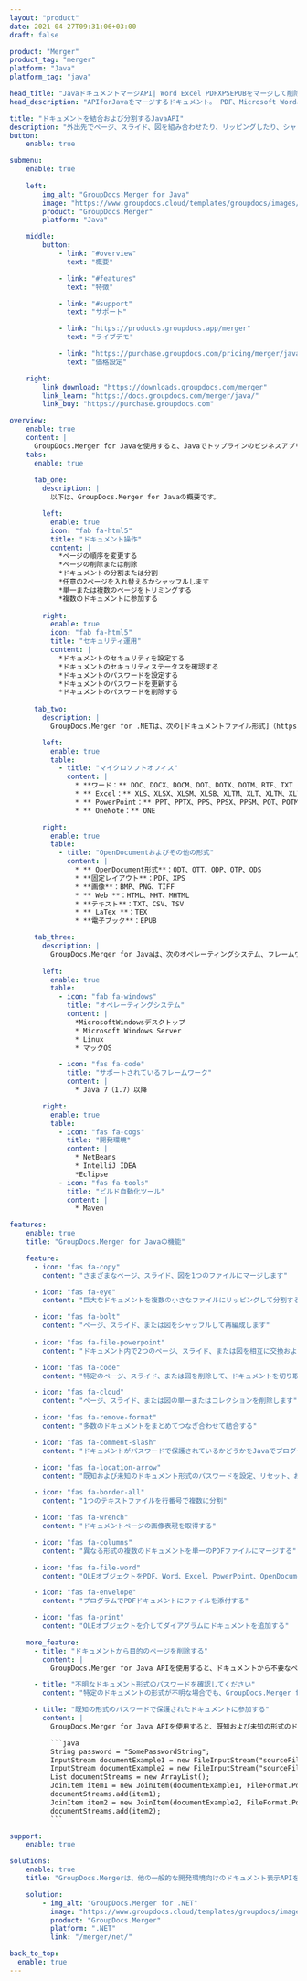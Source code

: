 ```yaml
---
layout: "product"
date: 2021-04-27T09:31:06+03:00
draft: false

product: "Merger"
product_tag: "merger"
platform: "Java"
platform_tag: "java"

head_title: "JavaドキュメントマージAPI| Word Excel PDFXPSEPUBをマージして削除する"
head_description: "APIforJavaをマージするドキュメント。 PDF、Microsoft Word、Excel、プレゼンテーション、Visio、XPS、EPUB形式のページをマージ、分割、交換、並べ替え、削除します."

title: "ドキュメントを結合および分割するJavaAPI"
description: "外出先でページ、スライド、図を組み合わせたり、リッピングしたり、シャッフルしたり、切り取ったり、削除したりできる高性能アプリを開発する."
button:
    enable: true

submenu:
    enable: true
    
    left:
        img_alt: "GroupDocs.Merger for Java"
        image: "https://www.groupdocs.cloud/templates/groupdocs/images/product-logos/groupdocs-merger-java.png"
        product: "GroupDocs.Merger"
        platform: "Java"

    middle:
        button:
            - link: "#overview"
              text: "概要"

            - link: "#features"
              text: "特徴"

            - link: "#support"
              text: "サポート"

            - link: "https://products.groupdocs.app/merger"
              text: "ライブデモ"

            - link: "https://purchase.groupdocs.com/pricing/merger/java"
              text: "価格設定"

    right:
        link_download: "https://downloads.groupdocs.com/merger"
        link_learn: "https://docs.groupdocs.com/merger/java/"
        link_buy: "https://purchase.groupdocs.com"

overview:
    enable: true
    content: |
      GroupDocs.Merger for Javaを使用すると、Javaでトップラインのビジネスアプリケーションをすばやく開発できます。少しのコーディングで、Javaアプリケーションは、単一のページまたはページ、スライド、図のバッチをマージ、リッピング、シャッフル、カット、および削除できます。パスワード保護を適用または削除することにより、既知および未知の形式の安全なファイルに対してマージ操作を実行することもできます。
    tabs:
      enable: true     
      
      tab_one:
        description: |
          以下は、GroupDocs.Merger for Javaの概要です。

        left:
          enable: true
          icon: "fab fa-html5"
          title: "ドキュメント操作"
          content: |
            *ページの順序を変更する
            *ページの削除または削除
            *ドキュメントの分割または分割
            *任意の2ページを入れ替えるかシャッフルします
            *単一または複数のページをトリミングする
            *複数のドキュメントに参加する
        
        right:
          enable: true
          icon: "fab fa-html5"
          title: "セキュリティ運用"
          content: |
            *ドキュメントのセキュリティを設定する
            *ドキュメントのセキュリティステータスを確認する
            *ドキュメントのパスワードを設定する
            *ドキュメントのパスワードを更新する
            *ドキュメントのパスワードを削除する
      
      tab_two:
        description: |
          GroupDocs.Merger for .NETは、次の[ドキュメントファイル形式]（https://docs.groupdocs.com/merger/net/supported-document-formats/）のマージをサポートしています。

        left:
          enable: true
          table:
            - title: "マイクロソフトオフィス"
              content: |
                * **ワード：** DOC、DOCX、DOCM、DOT、DOTX、DOTM、RTF、TXT
                * ** Excel：** XLS、XLSX、XLSM、XLSB、XLTM、XLT、XLTM、XLTX、XLAM、SXC、SpreadsheetML
                * ** PowerPoint：** PPT、PPTX、PPS、PPSX、PPSM、POT、POTM、POTX、PPTM
                * ** OneNote：** ONE

        right:
          enable: true
          table:
            - title: "OpenDocumentおよびその他の形式"
              content: |
                * ** OpenDocument形式**：ODT、OTT、ODP、OTP、ODS
                * **固定レイアウト**：PDF、XPS
                * **画像**：BMP、PNG、TIFF
                * ** Web **：HTML、MHT、MHTML
                * **テキスト**：TXT、CSV、TSV
                * ** LaTex **：TEX
                * **電子ブック**：EPUB

      tab_three:
        description: |
          GroupDocs.Merger for Javaは、次のオペレーティングシステム、フレームワーク、およびパッケージマネージャーをサポートしています。
        
        left:
          enable: true
          table:
            - icon: "fab fa-windows"
              title: "オペレーティングシステム"
              content: |
                *MicrosoftWindowsデスクトップ
                * Microsoft Windows Server
                * Linux
                * マックOS

            - icon: "fas fa-code"
              title: "サポートされているフレームワーク"
              content: |
                * Java 7（1.7）以降

        right:
          enable: true
          table:
            - icon: "fas fa-cogs"
              title: "開発環境"
              content: |
                * NetBeans
                * IntelliJ IDEA
                *Eclipse
            - icon: "fas fa-tools"
              title: "ビルド自動化ツール"
              content: |
                * Maven

features:
    enable: true
    title: "GroupDocs.Merger for Javaの機能"

    feature:
      - icon: "fas fa-copy"
        content: "さまざまなページ、スライド、図を1つのファイルにマージします"

      - icon: "fas fa-eye"
        content: "巨大なドキュメントを複数の小さなファイルにリッピングして分割する"

      - icon: "fas fa-bolt"
        content: "ページ、スライド、または図をシャッフルして再編成します"
      
      - icon: "fas fa-file-powerpoint"
        content: "ドキュメント内で2つのページ、スライド、または図を相互に交換および交換します"

      - icon: "fas fa-code"
        content: "特定のページ、スライド、または図を削除して、ドキュメントを切り取りおよびトリミングします"

      - icon: "fas fa-cloud"
        content: "ページ、スライド、または図の単一またはコレクションを削除します"

      - icon: "fas fa-remove-format"
        content: "多数のドキュメントをまとめてつなぎ合わせて結合する"

      - icon: "fas fa-comment-slash"
        content: "ドキュメントがパスワードで保護されているかどうかをJavaでプログラムで確認します"

      - icon: "fas fa-location-arrow"
        content: "既知および未知のドキュメント形式のパスワードを設定、リセット、および削除します"

      - icon: "fas fa-border-all"
        content: "1つのテキストファイルを行番号で複数に分割"

      - icon: "fas fa-wrench"
        content: "ドキュメントページの画像表現を取得する"

      - icon: "fas fa-columns"
        content: "異なる形式の複数のドキュメントを単一のPDFファイルにマージする"

      - icon: "fas fa-file-word"
        content: "OLEオブジェクトをPDF、Word、Excel、PowerPoint、OpenDocument形式に挿入します"

      - icon: "fas fa-envelope"
        content: "プログラムでPDFドキュメントにファイルを添付する"

      - icon: "fas fa-print"
        content: "OLEオブジェクトを介してダイアグラムにドキュメントを追加する"

    more_feature:
      - title: "ドキュメントから目的のページを削除する"
        content: |
          GroupDocs.Merger for Java APIを使用すると、ドキュメントから不要なページを選択して削除できます。

      - title: "不明なドキュメント形式のパスワードを確認してください"
        content: "特定のドキュメントの形式が不明な場合でも、GroupDocs.Merger for Javaを使用すると、ドキュメントのパスワードを確認および取得できます（利用可能な場合）。."

      - title: "既知の形式のパスワードで保護されたドキュメントに参加する"
        content: |
          GroupDocs.Merger for Java APIを使用すると、既知および未知の形式のドキュメントのリストを取得できます。次の例は、Javaを使用して既知のファイル形式でそれを行う方法を示しています。

          ```java
          String password = "SomePasswordString";
          InputStream documentExample1 = new FileInputStream("sourceFile.docx");
          InputStream documentExample2 = new FileInputStream("sourceFile2.docx");
          List documentStreams = new ArrayList();
          JoinItem item1 = new JoinItem(documentExample1, FileFormat.Pdf, password);
          documentStreams.add(item1);
          JoinItem item2 = new JoinItem(documentExample2, FileFormat.Pdf, password);
          documentStreams.add(item2);
          ```

support:
    enable: true

solutions:
    enable: true
    title: "GroupDocs.Mergerは、他の一般的な開発環境向けのドキュメント表示APIを提供します"

    solution:
        - img_alt: "GroupDocs.Merger for .NET"
          image: "https://www.groupdocs.cloud/templates/groupdocs/images/product-logos/groupdocs-merger-net.png"
          product: "GroupDocs.Merger"
          platform: ".NET"
          link: "/merger/net/"

back_to_top:
  enable: true
---
```

